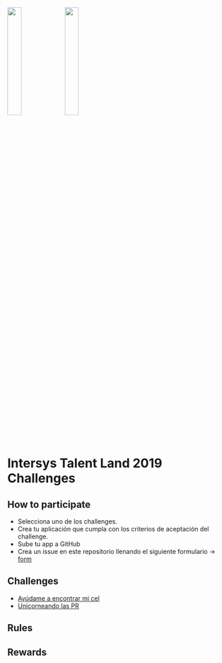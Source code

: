 <img src="https://raw.githubusercontent.com/IntersysConsulting/talent-land-2019-challenges/master/assets/talent-land.png" width="25%" height="25%">

<img src="https://raw.githubusercontent.com/IntersysConsulting/talent-land-2019-challenges/master/assets/intersys-logo.svg?sanitize=true" width="25%" height="25%">


# Intersys Talent Land 2019 Challenges

## How to participate

- Selecciona uno de los challenges.
- Crea tu aplicación que cumpla con los criterios de aceptación del challenge.
- Sube tu app a GitHub
- Crea un issue en este repositorio llenando el siguiente formulario -> [form](https://github.com/IntersysConsulting/talent-land-2019-challenges/issues/new)

## Challenges

- [Ayúdame a encontrar mi cel](https://github.com/IntersysConsulting/talent-land-2019-challenges/blob/master/challenges/find-me.md)
- [Unicorneando las PR](https://github.com/IntersysConsulting/talent-land-2019-challenges/blob/master/challenges/unicorn-pr.md)

## Rules

## Rewards